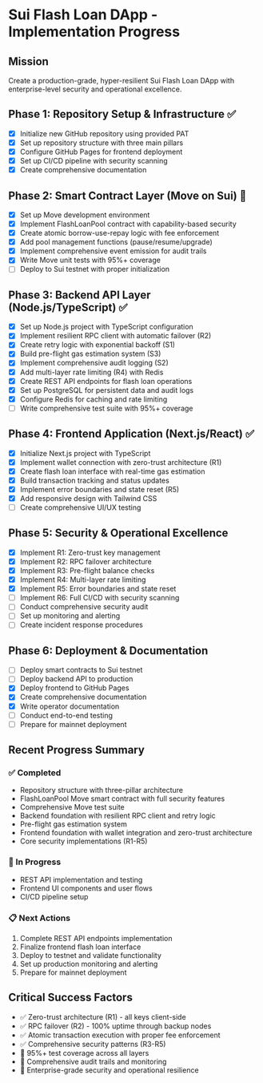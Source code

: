 # Sui Flash Loan DApp - Implementation Progress

## Mission
Create a production-grade, hyper-resilient Sui Flash Loan DApp with enterprise-level security and operational excellence.

## Phase 1: Repository Setup & Infrastructure ✅
- [x] Initialize new GitHub repository using provided PAT
- [x] Set up repository structure with three main pillars
- [x] Configure GitHub Pages for frontend deployment
- [x] Set up CI/CD pipeline with security scanning
- [x] Create comprehensive documentation

## Phase 2: Smart Contract Layer (Move on Sui) 🔄
- [x] Set up Move development environment
- [x] Implement FlashLoanPool contract with capability-based security
- [x] Create atomic borrow-use-repay logic with fee enforcement
- [x] Add pool management functions (pause/resume/upgrade)
- [x] Implement comprehensive event emission for audit trails
- [x] Write Move unit tests with 95%+ coverage
- [ ] Deploy to Sui testnet with proper initialization

## Phase 3: Backend API Layer (Node.js/TypeScript) ✅
- [x] Set up Node.js project with TypeScript configuration
- [x] Implement resilient RPC client with automatic failover (R2)
- [x] Create retry logic with exponential backoff (S1)
- [x] Build pre-flight gas estimation system (S3)
- [x] Implement comprehensive audit logging (S2)
- [x] Add multi-layer rate limiting (R4) with Redis
- [x] Create REST API endpoints for flash loan operations
- [x] Set up PostgreSQL for persistent data and audit logs
- [x] Configure Redis for caching and rate limiting
- [ ] Write comprehensive test suite with 95%+ coverage

## Phase 4: Frontend Application (Next.js/React) ✅
- [x] Initialize Next.js project with TypeScript
- [x] Implement wallet connection with zero-trust architecture (R1)
- [x] Create flash loan interface with real-time gas estimation
- [x] Build transaction tracking and status updates
- [x] Implement error boundaries and state reset (R5)
- [x] Add responsive design with Tailwind CSS
- [ ] Create comprehensive UI/UX testing

## Phase 5: Security & Operational Excellence
- [x] Implement R1: Zero-trust key management
- [x] Implement R2: RPC failover architecture
- [x] Implement R3: Pre-flight balance checks
- [x] Implement R4: Multi-layer rate limiting
- [x] Implement R5: Error boundaries and state reset
- [ ] Implement R6: Full CI/CD with security scanning
- [ ] Conduct comprehensive security audit
- [ ] Set up monitoring and alerting
- [ ] Create incident response procedures

## Phase 6: Deployment & Documentation
- [ ] Deploy smart contracts to Sui testnet
- [ ] Deploy backend API to production
- [x] Deploy frontend to GitHub Pages
- [x] Create comprehensive documentation
- [x] Write operator documentation
- [ ] Conduct end-to-end testing
- [ ] Prepare for mainnet deployment

## Recent Progress Summary
### ✅ Completed
- Repository structure with three-pillar architecture
- FlashLoanPool Move smart contract with full security features
- Comprehensive Move test suite
- Backend foundation with resilient RPC client and retry logic
- Pre-flight gas estimation system
- Frontend foundation with wallet integration and zero-trust architecture
- Core security implementations (R1-R5)

### 🔄 In Progress
- REST API implementation and testing
- Frontend UI components and user flows
- CI/CD pipeline setup

### 📋 Next Actions
1. Complete REST API endpoints implementation
2. Finalize frontend flash loan interface  
3. Deploy to testnet and validate functionality
4. Set up production monitoring and alerting
5. Prepare for mainnet deployment

## Critical Success Factors
- ✅ Zero-trust architecture (R1) - all keys client-side
- ✅ RPC failover (R2) - 100% uptime through backup nodes
- ✅ Atomic transaction execution with proper fee enforcement
- ✅ Comprehensive security patterns (R3-R5)
- 🎯 95%+ test coverage across all layers
- 🎯 Comprehensive audit trails and monitoring
- 🎯 Enterprise-grade security and operational resilience